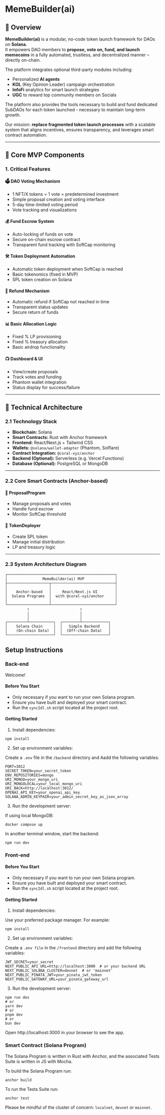 # MemeBuilder(ai)

## 🧠 Overview

**MemeBuilder(ai)** is a modular, no-code token launch framework for DAOs on **Solana**.  
It empowers DAO members to **propose, vote on, fund, and launch memecoins** in a fully automated, trustless, and decentralized manner – directly on-chain.

The platform integrates optional third-party modules including:
- Personalized **AI agents**
- **KOL** (Key Opinion Leader) campaign orchestration
- **InfoFi** analytics for smart launch strategies
- **UGC** to reward top community members on Socials

The platform also provides the tools necessary to build and fund dedicated SubDAOs for each token launched - necessary to maintain long-term growth.

Our mission: **replace fragmented token launch processes** with a scalable system that aligns incentives, ensures transparency, and leverages smart contract automation.

---

## 🚀 Core MVP Components

### 1. Critical Features

#### 🗳 DAO Voting Mechanism
- 1 NFT/X tokens = 1 vote = predetermined investment
- Simple proposal creation and voting interface
- 5-day time-limited voting period
- Vote tracking and visualizations

#### 💰 Fund Escrow System
- Auto-locking of funds on vote
- Secure on-chain escrow contract
- Transparent fund tracking with SoftCap monitoring

#### 🛠 Token Deployment Automation
- Automatic token deployment when SoftCap is reached
- Basic tokenomics (fixed in MVP)
- SPL token creation on Solana

#### 🔁 Refund Mechanism
- Automatic refund if SoftCap not reached in time
- Transparent status updates
- Secure return of funds

#### 📊 Basic Allocation Logic
- Fixed % LP provisioning
- Fixed % treasury allocation
- Basic airdrop functionality

#### 📺 Dashboard & UI
- View/create proposals
- Track votes and funding
- Phantom wallet integration
- Status display for success/failure

---

## 🧱 Technical Architecture

### 2.1 Technology Stack

- **Blockchain:** Solana
- **Smart Contracts:** Rust with Anchor framework
- **Frontend:** React/Next.js + Tailwind CSS
- **Wallets:** `@solana/wallet-adapter` (Phantom, Solflare)
- **Contract Integration:** `@coral-xyz/anchor`
- **Backend (Optional):** Serverless (e.g. Vercel Functions)
- **Database (Optional):** PostgreSQL or MongoDB

---

### 2.2 Core Smart Contracts (Anchor-based)

#### 🧩 ProposalProgram
- Manage proposals and votes
- Handle fund escrow
- Monitor SoftCap threshold

#### 🔧 TokenDeployer
- Create SPL token
- Manage initial distribution
- LP and treasury logic

---

### 2.3 System Architecture Diagram
```
┌─────────────────────────────────────────────────┐
│                MemeBuilder(ai) MVP              │
├───────────────────┬─────────────────────────────┤
│                   │                             │
│    Anchor-based   │     React/Next.js UI        │
│  Solana Programs  │  with @coral-xyz/anchor     │
│                   │                             │
└───────────────────┴─────────────────────────────┘
          ↑                       ↑
          │                       │
          │                       │
┌─────────┴───────────┐  ┌────────┴────────────┐
│    Solana Chain     │  │   Simple Backend    │
│    (On-chain Data)  │  │  (Off-chain Data)   │
└─────────────────────┘  └─────────────────────┘
```

## Setup Instructions

### Back-end

Welcome!

#### Before You Start

  - Only necessary if you want to run your own Solana program.
  - Ensure you have built and deployed your smart contract.
  - Run the `syncIdl.sh` script located at the project root.

#### Getting Started

  1. Install dependencies:

```
npm install
```

  2. Set up environment variables:

Create a `.env` file in the `/backend` directory and Aadd the following variables:

```
PORT=3012
SECRET_TOKEN=your_secret_token
ENV_REPOSITORIES=mongo
URI_MONGO=your_mongo_uri
URI_MONGOLOCAL=your_local_mongo_uri
URI_BACK=http://localhost:3012/
OPENAI_API_KEY=your_openai_api_key
SOLANA_ADMIN_KEYPAIR=your_admin_secret_key_as_json_array
```

  3. Run the development server:

If using local MongoDB:

```
docker compose up
```

In another terminal window, start the backend:

```
npm run dev
```

### Front-end

#### Before You Start

  - Only necessary if you want to run your own Solana program.
  - Ensure you have built and deployed your smart contract.
  - Run the `syncIdl.sh` script located at the project root.

#### Getting Started

  1. Install dependencies:

Use your preferred package manager. For example:

```
npm install
```

  2. Set up environment variables:

Create a `.env file` in the `/frontend` directory and add the following variables:

```
JWT_SECRET=your_secret
NEXT_PUBLIC_API_URL=http://localhost:3000  # or your backend URL
NEXT_PUBLIC_SOLANA_CLUSTER=devnet  # or 'mainnet'
NEXT_PUBLIC_PINATA_JWT=your_pinata_jwt_token
NEXT_PUBLIC_GATEWAY_URL=your_pinata_gateway_url
```

  3. Run the development server:

```
npm run dev
# or
yarn dev
# or
pnpm dev
# or
bun dev
```

Open http://localhost:3000 in your browser to see the app.

### Smart Contract (Solana Program)

The Solana Program is written in Rust with Anchor, and the associated Tests
 Suite is written in JS with Mocha.

To build the Solana Program run:

```
anchor build
```

To run the Tests Suite run:

```
anchor test
```

Please be mindful of the cluster of concern: `localnet`, `devnet` or `mainnet`.

